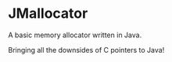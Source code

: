 # JMallocator

A basic memory allocator written in Java.

Bringing all the downsides of C pointers to Java!
